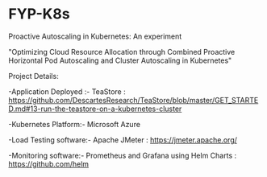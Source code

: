 # FYP-K8s
Proactive Autoscaling in Kubernetes: An experiment


"Optimizing Cloud Resource Allocation through Combined Proactive Horizontal Pod Autoscaling and Cluster Autoscaling in Kubernetes"

Project Details:

-Application Deployed :- TeaStore : https://github.com/DescartesResearch/TeaStore/blob/master/GET_STARTED.md#13-run-the-teastore-on-a-kubernetes-cluster

-Kubernetes Platform:- Microsoft Azure

-Load Testing software:- Apache JMeter : https://jmeter.apache.org/

-Monitoring software:- Prometheus and Grafana using Helm Charts : https://github.com/helm
